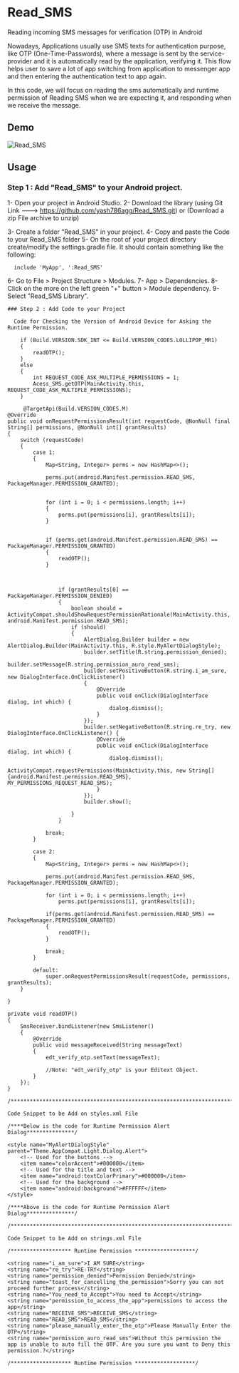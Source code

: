 # Read_SMS
Reading incoming SMS messages for verification (OTP) in Android

Nowadays, Applications usually use SMS texts for authentication purpose, like OTP (One-Time-Passwords), where a message is sent by the service-provider and it is automatically read by the application, verifying it. This flow helps user to save a lot of app switching from application to messenger app and then entering the authentication text to app again.

In this code, we will focus on reading the sms automatically and runtime permission of Reading SMS when we are expecting it, and responding when we receive the message.

## Demo
![Read_SMS](screenshots/Read_SMS.gif)

 ## Usage
   ### Step 1 : Add "Read_SMS" to your Android project.

   1- Open your project in Android Studio.
   2- Download the library
       (using Git Link ---> https://github.com/yash786agg/Read_SMS.git)
                                        or 
       (Download a zip File archive to unzip)
    
   3- Create a folder "Read_SMS" in your project.
   4- Copy and paste the Code to your Read_SMS folder
   5- On the root of your project directory create/modify the settings.gradle file. It should contain something like the following:

      include 'MyApp', ':Read_SMS'

   6- Go to File > Project Structure > Modules.
   7- App > Dependencies.
   8- Click on the more on the left green "+" button > Module dependency.
   9- Select "Read_SMS Library".
   
    ### Step 2 : Add Code to your Project
   
      Code for Checking the Version of Android Device for Asking the Runtime Permission.
      
        if (Build.VERSION.SDK_INT <= Build.VERSION_CODES.LOLLIPOP_MR1)
        {
            readOTP();
        }
        else
        {
            int REQUEST_CODE_ASK_MULTIPLE_PERMISSIONS = 1;
            Acess_SMS.getOTP(MainActivity.this, REQUEST_CODE_ASK_MULTIPLE_PERMISSIONS);
        }
        
         @TargetApi(Build.VERSION_CODES.M)
    @Override
    public void onRequestPermissionsResult(int requestCode, @NonNull final String[] permissions, @NonNull int[] grantResults)
    {
        switch (requestCode)
        {
            case 1:
            {
                Map<String, Integer> perms = new HashMap<>();

                perms.put(android.Manifest.permission.READ_SMS, PackageManager.PERMISSION_GRANTED);


                for (int i = 0; i < permissions.length; i++)
                {
                    perms.put(permissions[i], grantResults[i]);
                }


                if (perms.get(android.Manifest.permission.READ_SMS) == PackageManager.PERMISSION_GRANTED)
                {
                    readOTP();
                }



                    if (grantResults[0] == PackageManager.PERMISSION_DENIED)
                    {
                        boolean should = ActivityCompat.shouldShowRequestPermissionRationale(MainActivity.this, android.Manifest.permission.READ_SMS);
                        if (should)
                        {
                            AlertDialog.Builder builder = new AlertDialog.Builder(MainActivity.this, R.style.MyAlertDialogStyle);
                            builder.setTitle(R.string.permission_denied);
                            builder.setMessage(R.string.permission_auro_read_sms);
                            builder.setPositiveButton(R.string.i_am_sure, new DialogInterface.OnClickListener()
                            {
                                @Override
                                public void onClick(DialogInterface dialog, int which) {
                                    dialog.dismiss();
                                }
                            });
                            builder.setNegativeButton(R.string.re_try, new DialogInterface.OnClickListener() {
                                @Override
                                public void onClick(DialogInterface dialog, int which) {
                                    dialog.dismiss();
                                    ActivityCompat.requestPermissions(MainActivity.this, new String[]{android.Manifest.permission.READ_SMS}, MY_PERMISSIONS_REQUEST_READ_SMS);
                                }
                            });
                            builder.show();

                        }
                    }

                break;
            }

            case 2:
            {
                Map<String, Integer> perms = new HashMap<>();

                perms.put(android.Manifest.permission.READ_SMS, PackageManager.PERMISSION_GRANTED);

                for (int i = 0; i < permissions.length; i++)
                    perms.put(permissions[i], grantResults[i]);

                if(perms.get(android.Manifest.permission.READ_SMS) == PackageManager.PERMISSION_GRANTED)
                {
                    readOTP();
                }

                break;
            }

            default:
                super.onRequestPermissionsResult(requestCode, permissions, grantResults);
        }

    }
    
    private void readOTP()
    {
        SmsReceiver.bindListener(new SmsListener()
        {
            @Override
            public void messageReceived(String messageText)
            {
                edt_verify_otp.setText(messageText);
                
                //Note: "edt_verify_otp" is your Editext Object.
            }
        });
    }
    
    /**********************************************************************/
    
    Code Snippet to be Add on styles.xml File
    
    /****Below is the code for Runtime Permission Alert Dialog***************/

    <style name="MyAlertDialogStyle" parent="Theme.AppCompat.Light.Dialog.Alert">
        <!-- Used for the buttons -->
        <item name="colorAccent">#000000</item>
        <!-- Used for the title and text -->
        <item name="android:textColorPrimary">#000000</item>
        <!-- Used for the background -->
        <item name="android:background">#FFFFFF</item>
    </style>

    /****Above is the code for Runtime Permission Alert Dialog***************/
    
    /**********************************************************************/
    
    Code Snippet to be Add on strings.xml File
    
    /******************* Runtime Permission *******************/

    <string name="i_am_sure">I AM SURE</string>
    <string name="re_try">RE-TRY</string>
    <string name="permission_denied">Permission Denied</string>
    <string name="toast_for_cancelling_the_permission">Sorry you can not proceed further process</string>
    <string name="You_need_to_Accept">You need to Accept</string>
    <string name="permission_to_access_the_app">permissions to access the app</string>
    <string name="RECEIVE_SMS">RECEIVE_SMS</string>
    <string name="READ_SMS">READ_SMS</string>
    <string name="please_manually_enter_the_otp">Please Manually Enter the OTP</string>
    <string name="permission_auro_read_sms">Without this permission the app is unable to auto fill the OTP. Are you sure you want to Deny this permission.?</string>

    /******************* Runtime Permission *******************/

    
